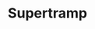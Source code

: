 ---
title: "Supertramp"
summary: "Supertramp were a British rock band that experienced massive global success in 1979 with their sixth album Breakfast in America. Marked by the individual songwriting of founders Roger Hodgson and Rick Davies , the group were distinguished for blending progressive rock and pop styles as well as for a sound that relied heavily on Wurlitzer electric piano. The group's lineup changed numerous times throughout their career, with Davies being the only constant member throughout its history. Other longtime members included bassist Dougie Thomson, drummer Bob Siebenberg and saxophonist John Helliwell.
The band were initially a prog-rock group, but starting with their third album, Crime of the Century , they began moving towards a more pop-oriented sound. They reached their commercial peak with 1979's Breakfast in America, which yielded the international top 10 singles \"The Logical Song\", \"Breakfast in America\", \"Goodbye Stranger\", and \"Take the Long Way Home\". Their other top 40 hits included \"Dreamer\" , \"Give a Little Bit\" , and \"It's Raining Again\" . In 1983, Hodgson left the group to pursue a solo career. Davies took over as the band's sole leader until 1988, after which they disbanded and periodically reformed in various configurations.
As of 2007, Supertramp album sales exceeded 60 million. They attained significant popularity in North America, Europe, South Africa, and Australia. Their highest sales levels were in Canada, where they had two diamond-certified albums , and their only number 1 singles anywhere ."
slug: "supertramp"
image: "supertramp.jpg"
apple_music_artist_url: "https://music.apple.com/gb/artist/supertramp/43246"
wikipedia_url: "https://en.wikipedia.org/wiki/Supertramp"
---